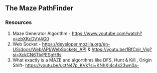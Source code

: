 ## The Maze PathFinder

### Resources
1. Maze Generator Algorithm - https://www.youtube.com/watch?v=zbXKcDVV4G0 
2. Web Socket - https://developer.mozilla.org/en-US/docs/Web/API/WebSockets_API & https://youtu.be/1BfCnjr_Vjg?si=XckCN6TlvPESgH8s
3. What exactly is a MAZE and algortihms like DFS, Hunt & Kill , Origin Shift- https://youtu.be/uctN47p_KVk?si=KNhXi4c4s23wn0a-
